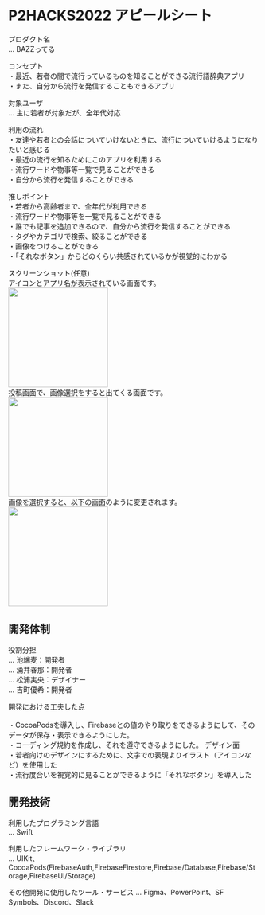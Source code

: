 # P2HACKS2022 アピールシート 

プロダクト名  
... BAZZってる

コンセプト  
・最近、若者の間で流行っているものを知ることができる流行語辞典アプリ
<br>・また、自分から流行を発信することもできるアプリ


対象ユーザ  
... 主に若者が対象だが、全年代対応

利用の流れ  
・友達や若者との会話についていけないときに、流行についていけるようになりたいと感じる
<br>・最近の流行を知るためにこのアプリを利用する
<br>・流行ワードや物事等一覧で見ることができる
<br>・自分から流行を発信することができる

推しポイント  
・若者から高齢者まで、全年代が利用できる
<br>・流行ワードや物事等を一覧で見ることができる
<br>・誰でも記事を追加できるので、自分から流行を発信することができる
<br>・タグやカテゴリで検索、絞ることができる
<br>・画像をつけることができる
<br>・「それなボタン」からどのくらい共感されているかが視覚的にわかる




スクリーンショット(任意)
<br>アイコンとアプリ名が表示されている画面です。
<br><img src="https://user-images.githubusercontent.com/69063870/208279289-d34a895f-eaad-41ba-81aa-69a87a9542ec.PNG" width = 200>
<br>投稿画面で、画像選択をすると出てくる画面です。
<br><img src="https://user-images.githubusercontent.com/105780864/208279973-7755ee6d-c2e7-4c38-9878-76b5751f3f78.png" width = 200>
<br>画像を選択すると、以下の画面のように変更されます。
<br><img src="https://user-images.githubusercontent.com/105780864/208279975-43cd8ac3-2ef0-48ae-864a-5665ffcc9aa2.png" width = 200>

## 開発体制  

役割分担  
...  池端麦：開発者<br>...  涌井春那：開発者<br>...  松浦実央：デザイナー
<br>...  吉町優希：開発者

開発における工夫した点  
<br>・CocoaPodsを導入し、Firebaseとの値のやり取りをできるようにして、そのデータが保存・表示できるようにした。
<br>・コーディング規約を作成し、それを遵守できるようにした。
デザイン面
<br>・若者向けのデザインにするために、文字での表現よりイラスト（アイコンなど）を使用した
<br>・流行度合いを視覚的に見ることができるように「それなボタン」を導入した


## 開発技術 

利用したプログラミング言語  
...  Swift

利用したフレームワーク・ライブラリ  
...  UIKit、CocoaPods(FirebaseAuth,FirebaseFirestore,Firebase/Database,Firebase/Storage,FirebaseUI/Storage)

その他開発に使用したツール・サービス
...  Figma、PowerPoint、SF Symbols、Discord、Slack
